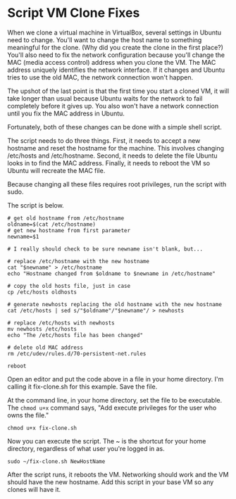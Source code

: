 Script VM Clone Fixes
=====================

When we clone a virtual machine in VirtualBox, several settings in Ubuntu need to change. You'll want to change the host name to something meaningful for the clone. (Why did you create the clone in the first place?) You'll also need to fix the network configuration because you'll change the MAC (media access control) address when you clone the VM. The MAC address uniquely identifies the network interface. If it changes and Ubuntu tries to use the old MAC, the network connection won't happen.

The upshot of the last point is that the first time you start a cloned VM, it will take longer than usual because Ubuntu waits for the network to fail completely before it gives up. You also won't have a network connection until you fix the MAC address in Ubuntu.

Fortunately, both of these changes can be done with a simple shell script.

The script needs to do three things. First, it needs to accept a new hostname and reset the hostname for the machine. This involves changing /etc/hosts and /etc/hostname. Second, it needs to delete the file Ubuntu looks in to find the MAC address. Finally, it needs to reboot the VM so Ubuntu will recreate the MAC file.

Because changing all these files requires root privileges, run the script with sudo.

The script is below.

	# get old hostname from /etc/hostname
    oldname=$(cat /etc/hostname)
	# get new hostname from first parameter 
    newname=$1

	# I really should check to be sure newname isn't blank, but...

	# replace /etc/hostname with the new hostname
    cat "$newname" > /etc/hostname
    echo "Hostname changed from $oldname to $newname in /etc/hostname"
    
    # copy the old hosts file, just in case
    cp /etc/hosts oldhosts

	# generate newhosts replacing the old hostname with the new hostname
    cat /etc/hosts | sed s/"$oldname"/"$newname"/ > newhosts

	# replace /etc/hosts with newhosts
    mv newhosts /etc/hosts
    echo "The /etc/hosts file has been changed"

    # delete old MAC address
	rm /etc/udev/rules.d/70-persistent-net.rules

	reboot

Open an editor and put the code above in a file in your home directory. I'm calling it fix-clone.sh for this example. Save the file.

At the command line, in your home directory, set the file to be executable. The `chmod u+x` command says, "Add execute privileges for the user who owns the file." 

    chmod u+x fix-clone.sh

Now you can execute the script. The ~ is the shortcut for your home directory, regardless of what user you're logged in as.

    sudo ~/fix-clone.sh NewHostName

After the script runs, it reboots the VM. Networking should work and the VM should have the new hostname. Add this script in your base VM so any clones will have it.